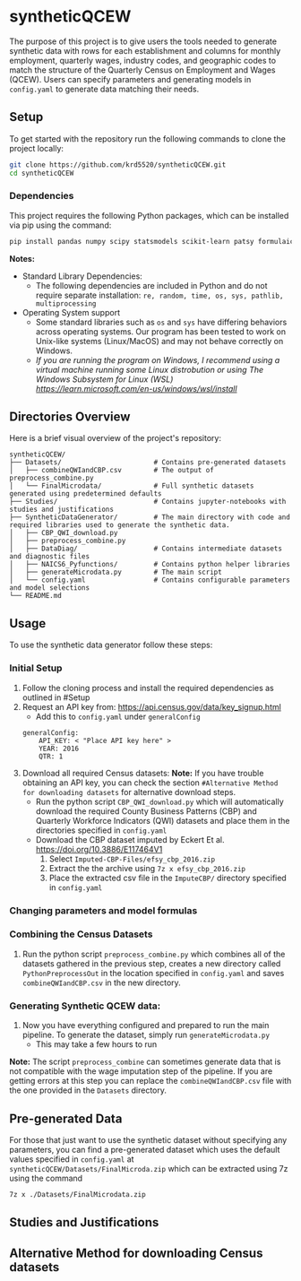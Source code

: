 
# syntheticQCEW
The purpose of this project is to give users the tools needed to generate synthetic data with rows for each establishment and columns for monthly employment, quarterly wages, industry codes, and geographic codes to match the structure of the Quarterly Census on Employment and Wages (QCEW). Users can specify parameters and generating models in `config.yaml` to generate data matching their needs.


## Setup
To get started with the repository run the following commands to clone the project locally:
```bash
git clone https://github.com/krd5520/syntheticQCEW.git
cd syntheticQCEW
```
### Dependencies
This project requires the following Python packages, which can be installed via pip using the command:
```bash
pip install pandas numpy scipy statsmodels scikit-learn patsy formulaic pyyaml tqdm
```
**Notes:**
* Standard Library Dependencies:
  * The following dependencies are included in Python and do not require separate installation: `re, random, time, os, sys, pathlib, multiprocessing`
* Operating System support
  * Some standard libraries such as `os` and `sys` have differing behaviors across operating systems. Our program has been tested to work on Unix-like systems (Linux/MacOS) and may not behave correctly on Windows.
  * *If you are running the program on Windows, I recommend using a virtual machine running some Linux distrobution or using The Windows Subsystem for Linux (WSL) https://learn.microsoft.com/en-us/windows/wsl/install*

## Directories Overview
Here is a brief visual overview of the project's repository:
```
syntheticQCEW/
├── Datasets/               		# Contains pre-generated datasets
│   ├── combineQWIandCBP.csv    	# The output of preprocess_combine.py
│   └── FinalMicrodata/				# Full synthetic datasets generated using predetermined defaults
├── Studies/						# Contains jupyter-notebooks with studies and justifications
├── SyntheticDataGenerator/			# The main directory with code and required libraries used to generate the synthetic data.
│   ├── CBP_QWI_download.py
│   ├── preprocess_combine.py
│   ├── DataDiag/					# Contains intermediate datasets and diagnostic files
│   ├── NAICS6_Pyfunctions/			# Contains python helper libraries
│   ├── generateMicrodata.py		# The main script
│   └── config.yaml					# Contains configurable parameters and model selections
└── README.md
```

## Usage
To use the synthetic data generator follow these steps:
### Initial Setup
1. Follow the cloning process and install the required dependencies as outlined in #Setup
2. Request an API key from: https://api.census.gov/data/key_signup.html
	* Add this to `config.yaml` under `generalConfig`
	```
	generalConfig:
		API_KEY: < "Place API key here" >
		YEAR: 2016
		QTR: 1
	```
3. Download all required Census datasets:
**Note:** If you have trouble obtaining an API key, you can check the section `#Alternative Method for downloading datasets` for alternative download steps.
	* Run the python script `CBP_QWI_download.py`	which will automatically download the required County Business Patterns (CBP) and Quarterly Workforce Indicators (QWI) datasets and place them in the directories specified in `config.yaml`
	* Download the CBP dataset imputed by Eckert Et al. https://doi.org/10.3886/E117464V1
		1. Select `Imputed-CBP-Files/efsy_cbp_2016.zip`
		2. Extract the the archive using `7z x efsy_cbp_2016.zip`
		3. Place the extracted csv file in the `ImputeCBP/` directory specified in `config.yaml`
### Changing parameters and model formulas
### Combining the Census Datasets
1. Run the python script `preprocess_combine.py` which combines all of the datasets gathered in the previous step, creates a new directory called `PythonPreprocessOut` in the location specified in `config.yaml` and saves `combineQWIandCBP.csv` in the new directory.
### Generating Synthetic QCEW data:
1. Now you have everything configured and prepared to run the main pipeline. To generate the dataset, simply run `generateMicrodata.py`
	* This may take a few hours to run

**Note:**  The script `preprocess_combine` can sometimes generate data that is not compatible with the wage imputation step of the pipeline. If you are getting errors at this step you can replace the `combineQWIandCBP.csv` file with the one provided in the `Datasets` directory.

## Pre-generated Data
For those that just want to use the synthetic dataset without specifying any parameters, you can find a pre-generated dataset which uses the default values specified in `config.yaml` at `syntheticQCEW/Datasets/FinalMicroda.zip` which can be extracted using 7z using the command
```bash
7z x ./Datasets/FinalMicrodata.zip
```
## Studies and Justifications
## Alternative Method for downloading Census datasets

